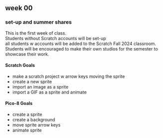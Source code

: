 <h2>week 00</h2>
<h3>set-up and summer shares</h3>
<p>This is the first week of class. <br>
  Students without Scratch accounts will be set-up <br>
  all students w accounts will be added to the Scratch Fall 2024 classroom.<br>
Students will be encouraged to make their own studios for the semester to showcase their work.</p>
<h4>Scratch Goals</h4>
<ul><li>make a scratch project w arrow keys moving the sprite</li><li>create a new sprite</li><li>import an image as a sprite</li><li>import a GIF as a sprite and animate</li></ul>
<h4>Pico-8 Goals</h4>
<ul><li>create a sprite</li><li>create a background</li><li>move sprite arrow keys</li><li>animate sprite</li></ul>
